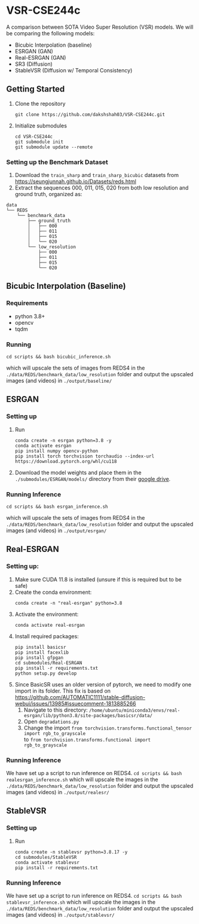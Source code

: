 # VSR-CSE244c

A comparison between SOTA Video Super Resolution (VSR) models.
We will be comparing the following models:
- Bicubic Interpolation (baseline)
- ESRGAN (GAN)
- Real-ESRGAN (GAN)
- SR3 (Diffusion)
- StableVSR (Diffusion w/ Temporal Consistency)

## Getting Started
1. Clone the repository
    ```
    git clone https://github.com/dakshshah03/VSR-CSE244c.git
    ```
2. Initialize submodules
   ```
   cd VSR-CSE244c
   git submodule init
   git submodule update --remote
   ```
### Setting up the Benchmark Dataset
1. Download the `train_sharp` and `train_sharp_bicubic` datasets from https://seungjunnah.github.io/Datasets/reds.html
2. Extract the sequences 000, 011, 015, 020 from both low resolution and ground truth, organized as:
```
data
└── REDS
    └── benchmark_data
        ├── ground_truth
        │   ├── 000
        │   ├── 011
        │   ├── 015
        │   └── 020
        └── low_resolution
            ├── 000
            ├── 011
            ├── 015
            └── 020
```


## Bicubic Interpolation (Baseline)
### Requirements
- python 3.8+
- opencv
- tqdm

### Running
```
cd scripts && bash bicubic_inference.sh
```

which will upscale the sets of images from REDS4 in the `./data/REDS/benchmark_data/low_resolution` folder and output the upscaled images (and videos) in `./output/baseline/`

## ESRGAN
### Setting up
1. Run
   ```
   conda create -n esrgan python=3.8 -y
   conda activate esrgan
   pip install numpy opencv-python
   pip install torch torchvision torchaudio --index-url https://download.pytorch.org/whl/cu118
   ```
2. Download the model weights and place them in the `./submodules/ESRGAN/models/` directory from their [google drive]([url](https://drive.google.com/drive/u/0/folders/17VYV_SoZZesU6mbxz2dMAIccSSlqLecY)).
### Running Inference
```
cd scripts && bash esrgan_inference.sh
```

which will upscale the sets of images from REDS4 in the `./data/REDS/benchmark_data/low_resolution` folder and output the upscaled images (and videos) in `./output/esrgan/`

## Real-ESRGAN
### Setting up:
1. Make sure CUDA 11.8 is installed (unsure if this is required but to be safe)
2. Create the conda environment:
    ```
    conda create -n "real-esrgan" python=3.8
    ```
3. Activate the environment:
    ```
    conda activate real-esrgan
    ```
4. Install required packages:
    ```
    pip install basicsr
    pip install facexlib
    pip install gfpgan
    cd submodules/Real-ESRGAN
    pip install -r requirements.txt
    python setup.py develop
    ```
5. Since BasicSR uses an older version of pytorch, we need to modify one import in its folder.
This fix is based on https://github.com/AUTOMATIC1111/stable-diffusion-webui/issues/13985#issuecomment-1813885266 
    1. Navigate to this directory: `/home/ubuntu/miniconda3/envs/real-esrgan/lib/python3.8/site-packages/basicsr/data/`
    2. Open `degradations.py`
    3. Change the import `from torchvision.transforms.functional_tensor import rgb_to_grayscale` \
     to `from torchvision.transforms.functional import rgb_to_grayscale`

### Running Inference
We have set up a script to run inference on REDS4.
    ```
    cd scripts && bash realesrgan_inference.sh
    ```
which will upscale the images in the `./data/REDS/benchmark_data/low_resolution` folder and output the upscaled images (and videos) in `./output/realesr/`

## StableVSR
### Setting up
1. Run 
    ```
    conda create -n stablevsr python=3.8.17 -y
    cd submodules/StableVSR
    conda activate stablevsr
    pip install -r requirements.txt
    ```

### Running Inference
We have set up a script to run inference on REDS4.
    ```
    cd scripts && bash stablevsr_inference.sh
    ```
which will upscale the images in the `./data/REDS/benchmark_data/low_resolution` folder and output the upscaled images (and videos) in `./output/stablevsr/`

<!-- ## Baseline
Bicubic Interpolation will be used to upscale the images.

Requirements:
```
- python >= 3.8
- opencv
```

## Evaluation Metrics
### SSIM

```
Wang, Z., Bovik, A. C., Sheikh, H. R., & Simoncelli, E. P. (2004). Image quality assessment: From error visibility to structural similarity. IEEE Transactions on Image Processing, 13, 600-612. https://ece.uwaterloo.ca/~z70wang/publications/ssim.pdf, DOI:10.1109/TIP.2003.819861
```

### LPIPS
https://github.com/richzhang/PerceptualSimilarity 

### 

### Requirements
```
- skimage
- lpips
- opencv-python
- 
``` -->
